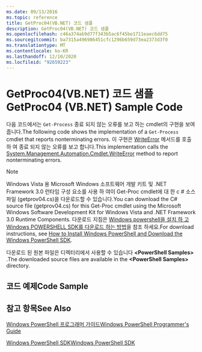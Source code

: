 ```yaml
---
ms.date: 09/13/2016
ms.topic: reference
title: GetProc04(VB.NET) 코드 샘플
description: GetProc04(VB.NET) 코드 샘플
ms.openlocfilehash: c46a374ab9d77f343b5ac6f45be1711eaec6dd75
ms.sourcegitcommit: ba7315a496986451cfc1296b659d73ea2373d3f0
ms.translationtype: MT
ms.contentlocale: ko-KR
ms.lasthandoff: 12/10/2020
ms.locfileid: "92659223"
---
```

# <a name="getproc04-vbnet-sample-code"></a><span data-ttu-id="de640-103">GetProc04(VB.NET) 코드 샘플</span><span class="sxs-lookup"><span data-stu-id="de640-103">GetProc04 (VB.NET) Sample Code</span></span>

<span data-ttu-id="de640-104">다음 코드에서는 `Get-Process` 종료 되지 않는 오류를 보고 하는 cmdlet의 구현을 보여 줍니다.</span><span class="sxs-lookup"><span data-stu-id="de640-104">The following code shows the implementation of a `Get-Process` cmdlet that reports nonterminating errors.</span></span> <span data-ttu-id="de640-105">이 구현은 [WriteError](/dotnet/api/System.Management.Automation.Cmdlet.WriteError) 메서드를 호출 하 여 종료 되지 않는 오류를 보고 합니다.</span><span class="sxs-lookup"><span data-stu-id="de640-105">This implementation calls the [System.Management.Automation.Cmdlet.WriteError](/dotnet/api/System.Management.Automation.Cmdlet.WriteError) method to report nonterminating errors.</span></span>

> [!NOTE]
> <span data-ttu-id="de640-106">Windows Vista 용 Microsoft Windows 소프트웨어 개발 키트 및 .NET Framework 3.0 런타임 구성 요소를 사용 하 여이 Get-Proc cmdlet에 대 한 c # 소스 파일 (getprov04.cs)을 다운로드할 수 있습니다.</span><span class="sxs-lookup"><span data-stu-id="de640-106">You can download the C# source file (getprov04.cs) for this Get-Proc cmdlet using the Microsoft Windows Software Development Kit for Windows Vista and .NET Framework 3.0 Runtime Components.</span></span> <span data-ttu-id="de640-107">다운로드 지침은 [Windows powershell을 설치 하 고 Windows POWERSHELL SDK를 다운로드 하는 방법](/powershell/scripting/developer/installing-the-windows-powershell-sdk)을 참조 하세요.</span><span class="sxs-lookup"><span data-stu-id="de640-107">For download instructions, see [How to Install Windows PowerShell and Download the Windows PowerShell SDK](/powershell/scripting/developer/installing-the-windows-powershell-sdk).</span></span>
>
> <span data-ttu-id="de640-108">다운로드 된 원본 파일은 디렉터리에서 사용할 수 있습니다 **\<PowerShell Samples>** .</span><span class="sxs-lookup"><span data-stu-id="de640-108">The downloaded source files are available in the **\<PowerShell Samples>** directory.</span></span>

## <a name="code-sample"></a><span data-ttu-id="de640-109">코드 예제</span><span class="sxs-lookup"><span data-stu-id="de640-109">Code Sample</span></span>

<!-- TODO!!!: review snippet reference  [!CODE [Msh_samplesgetproc04#GetProc04vball](Msh_samplesgetproc04#GetProc04vball)]  -->

## <a name="see-also"></a><span data-ttu-id="de640-110">참고 항목</span><span class="sxs-lookup"><span data-stu-id="de640-110">See Also</span></span>

[<span data-ttu-id="de640-111">Windows PowerShell 프로그래머 가이드</span><span class="sxs-lookup"><span data-stu-id="de640-111">Windows PowerShell Programmer's Guide</span></span>](./windows-powershell-programmer-s-guide.md)

[<span data-ttu-id="de640-112">Windows PowerShell SDK</span><span class="sxs-lookup"><span data-stu-id="de640-112">Windows PowerShell SDK</span></span>](../windows-powershell-reference.md)
